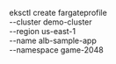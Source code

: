eksctl create fargateprofile \
    --cluster demo-cluster \
    --region us-east-1 \
    --name alb-sample-app \
    --namespace game-2048
